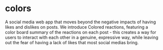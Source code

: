 # colors
A social media web app that moves beyond the negative impacts of having likes and dislikes on posts. 
We introduce Colored reactions, featuring a color board summary of the reactions on each post - this creates a way for users to interact with each other in a genuine, expressive way, while leaving out the fear of having a lack of likes that most social medias bring.
